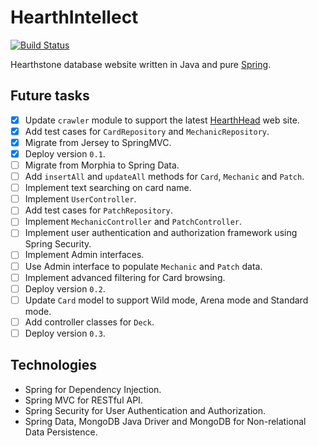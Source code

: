 # HearthIntellect

[![Build Status](https://travis-ci.org/AlphaHearth/HearthIntellect.svg?branch=master)](https://travis-ci.org/AlphaHearth/HearthIntellect)

Hearthstone database website written in Java and pure [Spring](http://spring.io/).

## Future tasks

- [x] Update `crawler` module to support the latest [HearthHead](http://www.hearthhead.com/) web site.
- [x] Add test cases for `CardRepository` and `MechanicRepository`.
- [x] Migrate from Jersey to SpringMVC.
- [x] Deploy version `0.1`.
- [ ] Migrate from Morphia to Spring Data.
- [ ] Add `insertAll` and `updateAll` methods for `Card`, `Mechanic` and `Patch`.
- [ ] Implement text searching on card name.
- [ ] Implement `UserController`.
- [ ] Add test cases for `PatchRepository`.
- [ ] Implement `MechanicController` and `PatchController`.
- [ ] Implement user authentication and authorization framework using Spring Security.
- [ ] Implement Admin interfaces.
- [ ] Use Admin interface to populate `Mechanic` and `Patch` data.
- [ ] Implement advanced filtering for Card browsing.
- [ ] Deploy version `0.2`.
- [ ] Update `Card` model to support Wild mode, Arena mode and Standard mode.
- [ ] Add controller classes for `Deck`.
- [ ] Deploy version `0.3`.

## Technologies

- Spring for Dependency Injection.
- Spring MVC for RESTful API.
- Spring Security for User Authentication and Authorization.
- Spring Data, MongoDB Java Driver and MongoDB for Non-relational Data Persistence.